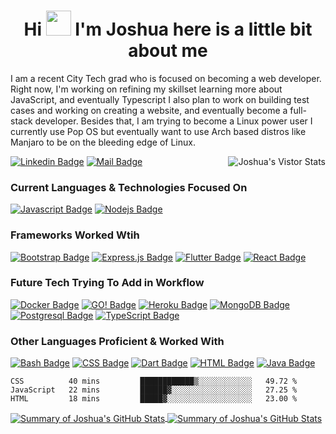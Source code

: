 
<h1 align="center">Hi <img src="https://raw.githubusercontent.com/ShahriarShafin/ShahriarShafin/main/Assets/hi.gif" width="40px"/> I'm Joshua here is a little bit about me</h1>

<p>
I am a recent City Tech grad who is focused on becoming a web developer. Right now, I'm working on refining my skillset learning more about JavaScript, and eventually Typescript I also plan to work on building test cases and working on creating a website, and eventually become a full-stack developer. Besides that, I am trying to become a Linux power user I currently use Pop OS but eventually want to use Arch based distros like Manjaro to be on the bleeding edge of Linux.
</p>

<a href="https://github.com/jacgit18">
<img align="right" src="https://visitor-badge.glitch.me/badge?page_id=jacgit18.jacgit18user=jacgit18" alt="Joshua's Vistor Stats" title="Vistors" />
</a>

<!--
**jacgit18/jacgit18** is a ✨ _special_ ✨ repository because its `README.md` (this file) appears on your GitHub profile.

Here are some ideas to get you started:

- 🔭 I’m currently working on ...
- 🌱 I’m currently learning ...
- 👯 I’m looking to collaborate on ...
- 🤔 I’m looking for help with ...
- 💬 Ask me about ...
- 📫 How to reach me: ...
- 😄 Pronouns: ...
- ⚡ Fun fact: ...
-->

[![Linkedin Badge](https://img.shields.io/badge/-Joshua-0e76a8?style=flat&labelColor=0e76a8&logo=linkedin&logoColor=white)](https://www.linkedin.com/in/joshua-carpentier)                                      [![Mail Badge](https://img.shields.io/badge/-Joshua-c0392b?style=flat&labelColor=c0392b&logo=gmail&logoColor=white)](mailto:jacdevgoo2020@gmail.com)

### Current Languages & Technologies Focused On
[![Javascript Badge](https://img.shields.io/badge/-Javascript-F0DB4F?style=for-the-badge&labelColor=black&logo=javascript&logoColor=F0DB4F)](#)
[![Nodejs Badge](https://img.shields.io/badge/-Nodejs-3C873A?style=for-the-badge&labelColor=black&logo=node.js&logoColor=3C873A)](#) 

### Frameworks Worked Wtih 
[![Bootstrap Badge](https://img.shields.io/badge/-Bootstrap-ffffff?style=for-the-badge&labelColor=6610f2&logo=bootstrap&logoColor=ffffff)](#)
[![Express.js Badge](https://img.shields.io/badge/-Express.js-ffffff?style=for-the-badge&labelColor=black&logo=express&logoColor=ffffff)](#)
[![Flutter Badge](https://img.shields.io/badge/-Flutter-ffffff?style=for-the-badge&labelColor=black&logo=flutter&logoColor=61DBFB)](#)
[![React Badge](https://img.shields.io/badge/-React-61DBFB?style=for-the-badge&labelColor=black&logo=react&logoColor=61DBFB)](#)




### Future Tech Trying To Add in Workflow
[![Docker Badge](https://img.shields.io/badge/-Docker-17a2b8?style=for-the-badge&labelColor=black&logo=docker&logoColor=61DBFB)](#) 
[![GO! Badge](https://img.shields.io/badge/-GO!-007d9c?style=for-the-badge&labelColor=ffffff&logo=go&logoColor=007d9c)](#)
[![Heroku Badge](https://img.shields.io/badge/-Heroku-ffffff?style=for-the-badge&labelColor=79589f&logo=heroku&logoColor=ffffff)](#) 
[![MongoDB Badge](https://img.shields.io/badge/-MongoDB-ffffff?style=for-the-badge&labelColor=13aa52&logo=mongodb&logoColor=ffffff)](#)
[![Postgresql Badge](https://img.shields.io/badge/-Postgresql-336791?style=for-the-badge&labelColor=ffffff&logo=postgresql&logoColor=336791)](#)
[![TypeScript Badge](https://img.shields.io/badge/-TypeScript-3178c6?style=for-the-badge&labelColor=ffffff&logo=typescript&logoColor=3178c6)](#)
### Other Languages Proficient & Worked With 
[![Bash Badge](https://img.shields.io/badge/-Bash-f2bf18?style=for-the-badge&labelColor=black&logo=linux&logoColor=white)](#)
[![CSS Badge](https://img.shields.io/badge/-CSS-ffffff?style=for-the-badge&labelColor=ffffff&logo=css3&logoColor=007bff)](#) 
[![Dart Badge](https://img.shields.io/badge/-Dart-1b73de?style=for-the-badge&labelColor=black&logo=dart&logoColor=1b73de)](#)
[![HTML Badge](https://img.shields.io/badge/-HTML-ffffff?style=for-the-badge&labelColor=ffffff&logo=html5&logoColor=orange)](#) 
[![Java Badge](https://img.shields.io/badge/-Java-ff7b00?style=for-the-badge&labelColor=black&logo=java&logoColor=orange)](#) 



<!--START_SECTION:waka-->
```text
CSS          40 mins         ████████████▒░░░░░░░░░░░░   49.72 % 
JavaScript   22 mins         ██████▓░░░░░░░░░░░░░░░░░░   27.25 % 
HTML         18 mins         █████▓░░░░░░░░░░░░░░░░░░░   23.00 % 
```
<!--END_SECTION:waka-->


<a href="https://github.com/jacgit18">
<img align="center"  src="https://github-readme-streak-stats.herokuapp.com/?user=jacgit18&theme=great-gatsby" alt="Summary of Joshua's GitHub Stats" title="Summary of Joshua's GitHub Streak" />
</a> 

<a href="https://github.com/jacgit18">
<img align="center" position="relative" top=100px src="https://github-readme-stats.vercel.app/api?username=jacgit18&show_icons=true&count_private=true&hide=stars&theme=great-gatsby&custom_title=Joshua%27s%20Overall%20GitHub%20Stats" alt="Summary of Joshua's GitHub Stats" title="Summary of Joshua's GitHub Stats"/>
</a> 

<!-- <a href="https://github.com/jacgit18">
<img align="left" src="https://github-readme-stats.vercel.app/api/top-langs/?username=jacgit18&theme=great-gatsby&langs_count=7&hide=hack&custom_title=Joshua%27s%20Most%20Used%20Languages" alt="List of Joshua's Most Used Languages" title="List of Joshua's Most Used Languages" />
</a> -->



